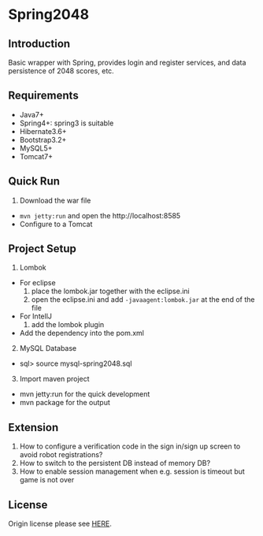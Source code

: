 # Spring2048

## Introduction

Basic wrapper with Spring, provides login and register services, and data persistence of 2048 scores, etc.

## Requirements

* Java7+
* Spring4+: spring3 is suitable
* Hibernate3.6+
* Bootstrap3.2+
* MySQL5+
* Tomcat7+

## Quick Run

1. Download the war file
  * `mvn jetty:run` and open the http://localhost:8585
  * Configure to a Tomcat

## Project Setup

1. Lombok
  * For eclipse
    1. place the lombok.jar together with the eclipse.ini
    2. open the eclipse.ini and add `-javaagent:lombok.jar` at the end of the file
  * For IntellJ
    1. add the lombok plugin
  * Add the dependency into the pom.xml
2. MySQL Database
  * sql> source mysql-spring2048.sql
3. Import maven project
  * mvn jetty:run for the quick development
  * mvn package for the output

## Extension

1. How to configure a verification code in the sign in/sign up screen to avoid robot registrations?
2. How to switch to the persistent DB instead of memory DB?
3. How to enable session management when e.g. session is timeout but game is not over

## License

Origin license please see [HERE](LICENSE/LICENSE.txt).